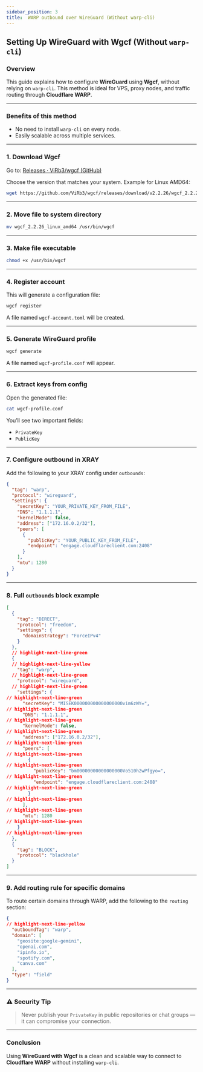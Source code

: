 ```yaml
---
sidebar_position: 3
title:  WARP outbound over WireGuard (Without warp-cli)
---
```


## Setting Up WireGuard with Wgcf (Without `warp-cli`)

### Overview

This guide explains how to configure **WireGuard** using **Wgcf**, without relying on `warp-cli`. This method is ideal for VPS, proxy nodes, and traffic routing through **Cloudflare WARP**.

---

### Benefits of this method

- No need to install `warp-cli` on every node.
- Easily scalable across multiple services.

---

### 1. Download Wgcf

Go to: [Releases · ViRb3/wgcf (GitHub)](https://github.com/ViRb3/wgcf/releases)

Choose the version that matches your system. Example for Linux AMD64:
```bash title="Download command"
wget https://github.com/ViRb3/wgcf/releases/download/v2.2.26/wgcf_2.2.26_linux_amd64
```

---

### 2. Move file to system directory

```bash title="Rename and move file"
mv wgcf_2.2.26_linux_amd64 /usr/bin/wgcf
```

---

### 3. Make file executable

```bash title="Set execution permissions"
chmod +x /usr/bin/wgcf
```

---

### 4. Register account

This will generate a configuration file:
```bash title="Register new account"
wgcf register
```
A file named `wgcf-account.toml` will be created.

---

### 5. Generate WireGuard profile

```bash title="Generate config"
wgcf generate
```
A file named `wgcf-profile.conf` will appear.

---

### 6. Extract keys from config

Open the generated file:
```bash title="View config"
cat wgcf-profile.conf
```

You’ll see two important fields:
- `PrivateKey` 
- `PublicKey`

---

### 7. Configure outbound in XRAY

Add the following to your XRAY config under `outbounds`:

```json title="XRAY WireGuard outbound example"
{
  "tag": "warp",
  "protocol": "wireguard",
  "settings": {
    "secretKey": "YOUR_PRIVATE_KEY_FROM_FILE",
    "DNS": "1.1.1.1",
    "kernelMode": false,
    "address": ["172.16.0.2/32"],
    "peers": [
      {
        "publicKey": "YOUR_PUBLIC_KEY_FROM_FILE",
        "endpoint": "engage.cloudflareclient.com:2408"
      }
    ],
    "mtu": 1280
  }
}
```

---

### 8. Full `outbounds` block example

```json title="Full outbound list with WARP"
[
  {
    "tag": "DIRECT",
    "protocol": "freedom",
    "settings": {
      "domainStrategy": "ForceIPv4"
    }
  },
  // highlight-next-line-green
  {
  // highlight-next-line-yellow
    "tag": "warp",
  // highlight-next-line-green
    "protocol": "wireguard",
  // highlight-next-line-green
    "settings": {
// highlight-next-line-green
      "secretKey": "MISEK000000000000000000vim6zWY=",
// highlight-next-line-green
      "DNS": "1.1.1.1",
// highlight-next-line-green
      "kernelMode": false,
// highlight-next-line-green
      "address": ["172.16.0.2/32"],
// highlight-next-line-green
      "peers": [
// highlight-next-line-green
        {
// highlight-next-line-green
          "publicKey": "bm00000000000000000Vo510h2wPfgyo=",
// highlight-next-line-green
          "endpoint": "engage.cloudflareclient.com:2408"
// highlight-next-line-green
        }
// highlight-next-line-green
      ],
// highlight-next-line-green
      "mtu": 1280
// highlight-next-line-green
    }
// highlight-next-line-green
  },
  {
    "tag": "BLOCK",
    "protocol": "blackhole"
  }
]
```

---

### 9. Add routing rule for specific domains

To route certain domains through WARP, add the following to the `routing` section:

```json title="Routing rule example"
{
// highlight-next-line-yellow
  "outboundTag": "warp",
  "domain": [
    "geosite:google-gemini",
    "openai.com",
    "ipinfo.io",
    "spotify.com",
    "canva.com"
  ],
  "type": "field"
}
```

---

### ⚠️ Security Tip

> Never publish your `PrivateKey` in public repositories or chat groups — it can compromise your connection.

---

### Conclusion

Using **WireGuard with Wgcf** is a clean and scalable way to connect to **Cloudflare WARP** without installing `warp-cli`. 
